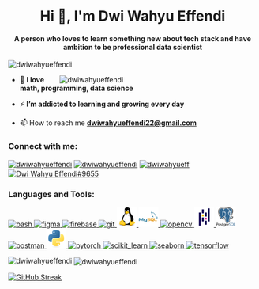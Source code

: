 <h1 align="center">Hi 👋, I'm Dwi Wahyu Effendi</h1>
<h4 align="center">A person who loves to learn something new about tech stack and have ambition to be professional data scientist</h4>

<p align="left"> <img src="https://komarev.com/ghpvc/?username=dwiwahyueffendi&label=Profile%20views&color=0e75b6&style=flat" alt="dwiwahyueffendi" /> </p>
<img align="right" width="400" src="https://camo.githubusercontent.com/cae12fddd9d6982901d82580bdf321d81fb299141098ca1c2d4891870827bf17/68747470733a2f2f6d69726f2e6d656469756d2e636f6d2f6d61782f313336302f302a37513379765349765f7430696f4a2d5a2e676966" alt="dwiwahyueffendi" />

- 🌱 **I love math, programming, data science**

- :zap: **I’m addicted to learning and growing every day**

- 📫 How to reach me **dwiwahyueffendi22@gmail.com**

<h3 align="left">Connect with me:</h3>
<p align="left">
<a href="https://linkedin.com/in/dwiwahyueffendi" target="blank"><img align="center" src="https://raw.githubusercontent.com/rahuldkjain/github-profile-readme-generator/master/src/images/icons/Social/linked-in-alt.svg" alt="dwiwahyueffendi" height="30" width="40" /></a>
<a href="https://kaggle.com/dwiwahyueffendi" target="blank"><img align="center" src="https://raw.githubusercontent.com/rahuldkjain/github-profile-readme-generator/master/src/images/icons/Social/kaggle.svg" alt="dwiwahyueffendi" height="30" width="40" /></a>
<a href="https://instagram.com/dwiwahyueff" target="blank"><img align="center" src="https://raw.githubusercontent.com/rahuldkjain/github-profile-readme-generator/master/src/images/icons/Social/instagram.svg" alt="dwiwahyueff" height="30" width="40" /></a>
<a href="https://discord.gg/Dwi Wahyu Effendi#9655" target="blank"><img align="center" src="https://raw.githubusercontent.com/rahuldkjain/github-profile-readme-generator/master/src/images/icons/Social/discord.svg" alt="Dwi Wahyu Effendi#9655" height="30" width="40" /></a>
</p>

<h3 align="left">Languages and Tools:</h3>
<p align="left"> <a href="https://www.gnu.org/software/bash/" target="_blank" rel="noreferrer"> <img src="https://www.vectorlogo.zone/logos/gnu_bash/gnu_bash-icon.svg" alt="bash" width="40" height="40"/> </a> <a href="https://www.figma.com/" target="_blank" rel="noreferrer"> <img src="https://www.vectorlogo.zone/logos/figma/figma-icon.svg" alt="figma" width="40" height="40"/> </a> <a href="https://firebase.google.com/" target="_blank" rel="noreferrer"> <img src="https://www.vectorlogo.zone/logos/firebase/firebase-icon.svg" alt="firebase" width="40" height="40"/> </a> <a href="https://git-scm.com/" target="_blank" rel="noreferrer"> <img src="https://www.vectorlogo.zone/logos/git-scm/git-scm-icon.svg" alt="git" width="40" height="40"/> </a> <a href="https://www.linux.org/" target="_blank" rel="noreferrer"> <img src="https://raw.githubusercontent.com/devicons/devicon/master/icons/linux/linux-original.svg" alt="linux" width="40" height="40"/> </a> <a href="https://www.mysql.com/" target="_blank" rel="noreferrer"> <img src="https://raw.githubusercontent.com/devicons/devicon/master/icons/mysql/mysql-original-wordmark.svg" alt="mysql" width="40" height="40"/> </a> <a href="https://opencv.org/" target="_blank" rel="noreferrer"> <img src="https://www.vectorlogo.zone/logos/opencv/opencv-icon.svg" alt="opencv" width="40" height="40"/> </a> <a href="https://pandas.pydata.org/" target="_blank" rel="noreferrer"> <img src="https://raw.githubusercontent.com/devicons/devicon/2ae2a900d2f041da66e950e4d48052658d850630/icons/pandas/pandas-original.svg" alt="pandas" width="40" height="40"/> </a> <a href="https://www.postgresql.org" target="_blank" rel="noreferrer"> <img src="https://raw.githubusercontent.com/devicons/devicon/master/icons/postgresql/postgresql-original-wordmark.svg" alt="postgresql" width="40" height="40"/> </a> <a href="https://postman.com" target="_blank" rel="noreferrer"> <img src="https://www.vectorlogo.zone/logos/getpostman/getpostman-icon.svg" alt="postman" width="40" height="40"/> </a> <a href="https://www.python.org" target="_blank" rel="noreferrer"> <img src="https://raw.githubusercontent.com/devicons/devicon/master/icons/python/python-original.svg" alt="python" width="40" height="40"/> </a> <a href="https://pytorch.org/" target="_blank" rel="noreferrer"> <img src="https://www.vectorlogo.zone/logos/pytorch/pytorch-icon.svg" alt="pytorch" width="40" height="40"/> </a> <a href="https://scikit-learn.org/" target="_blank" rel="noreferrer"> <img src="https://upload.wikimedia.org/wikipedia/commons/0/05/Scikit_learn_logo_small.svg" alt="scikit_learn" width="40" height="40"/> </a> <a href="https://seaborn.pydata.org/" target="_blank" rel="noreferrer"> <img src="https://seaborn.pydata.org/_images/logo-mark-lightbg.svg" alt="seaborn" width="40" height="40"/> </a> <a href="https://www.tensorflow.org" target="_blank" rel="noreferrer"> <img src="https://www.vectorlogo.zone/logos/tensorflow/tensorflow-icon.svg" alt="tensorflow" width="40" height="40"/> </a> </p>

<p><img align="left" src="https://github-readme-stats.vercel.app/api/top-langs?username=dwiwahyueffendi&show_icons=true&locale=en&layout=compact" alt="dwiwahyueffendi" /></p>


<p>&nbsp;<img align="center" src="https://github-readme-stats.vercel.app/api?username=dwiwahyueffendi&show_icons=true&locale=en" alt="dwiwahyueffendi" /></p>

<!--
 <p><img align="center" src="https://github-readme-streak-stats.herokuapp.com/?user=dwiwahyueffendi&" alt="dwiwahyueffendi" /></p>
 <a href="https://git.io/streak-stats"><img src="https://streak-stats.demolab.com?user=dwiwahyueffendi"/></a>
-->

 [![GitHub Streak](https://streak-stats.demolab.com?user=dwiwahyueffendi&border_radius=4.6&date_format=j%20M%5B%20Y%5D)](https://git.io/streak-stats)

<h1>
 <! -- 
 Link Streak Readme : https://github.com/DenverCoder1/github-readme-streak-stats/edit/main/README.md
 Link Generate Readme : //https://rahuldkjain.github.io/gh-profile-readme-generator/ 
 -->
</h1>
